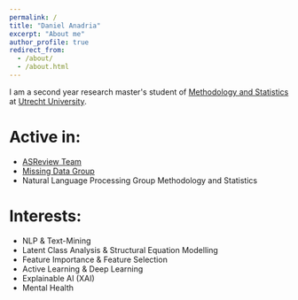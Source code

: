 ```yaml
---
permalink: /
title: "Daniel Anadria"
excerpt: "About me"
author_profile: true
redirect_from: 
  - /about/
  - /about.html
---
```


I am a second year research master's student of [Methodology and Statistics](https://www.uu.nl/en/organisation/methodology-and-statistics/master-msbbss) at [Utrecht University](https://uu.nl/en).

Active in:
======
- [ASReview Team](https://asreview.nl/)
- [Missing Data Group](https://www.uu.nl/en/organisation/methodology-and-statistics/missing-data)
- Natural Language Processing Group Methodology and Statistics

Interests:
======
- NLP & Text-Mining
- Latent Class Analysis & Structural Equation Modelling
- Feature Importance & Feature Selection
- Active Learning & Deep Learning
- Explainable AI (XAI)
- Mental Health
